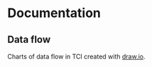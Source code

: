 # Documentation

## Data flow
Charts of data flow in TCI created with [draw.io](https://app.diagrams.net).
